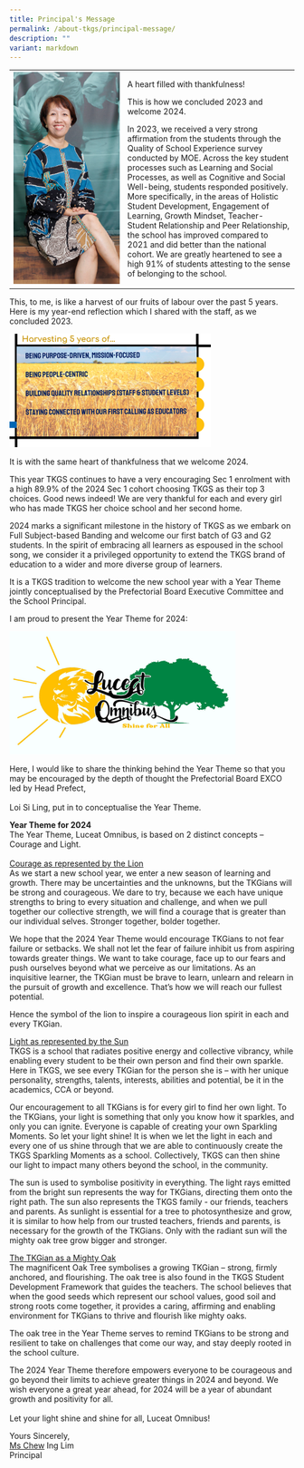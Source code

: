 ```yaml
---
title: Principal's Message
permalink: /about-tkgs/principal-message/
description: ""
variant: markdown
---
```

<table border="0" style="border-collapse: collapse; width: 100%;">
<tbody>
<tr>
<td style="width: 40%;"><img src="/images/About_tkgs/P_message/P_message2024.png"></td>
<td style="width: 60%;">
<p>A heart filled with thankfulness!</p>
<p>This is how we concluded 2023 and welcome 2024.</p>
<p>In 2023, we received a very strong affirmation from the students through the Quality of School Experience survey conducted by MOE. Across the key student processes such as Learning and Social Processes, as well as Cognitive and Social Well-being, students responded positively. More specifically, in the areas of Holistic Student Development, Engagement of Learning, Growth Mindset, Teacher-Student Relationship and Peer Relationship, the school has improved compared to 2021 and did better than the national cohort. We are greatly heartened to see a high 91% of students attesting to the sense of belonging to the school.</p>
	</td>
	</tr>
	</tbody>
</table>

<p>This, to me, is like a harvest of our fruits of labour over the past 5 years. Here is my year-end reflection which I shared with the staff, as we concluded 2023. </p>

<a href="/images/About_tkgs/P_message/harvest.png" target="_blank" rel="noopener">
  <img alt="Harvest Image" style="max-width: 400px; max-height: 200px;" src="/images/About_tkgs/P_message/harvest.png">
</a>

<p>It is with the same heart of thankfulness that we welcome 2024. </p>

<p>This year TKGS continues to have a very encouraging Sec 1 enrolment with a high 89.9% of the 2024 Sec 1 cohort choosing TKGS as their top 3 choices. Good news indeed! We are very thankful for each and every girl who has made TKGS her choice school and her second home. </p>

<p>2024 marks a significant milestone in the history of TKGS as we embark on Full Subject-based Banding and welcome our first batch of G3 and G2 students. In the spirit of embracing all learners as espoused in the school song, we consider it a privileged opportunity to extend the TKGS brand of education to a wider and more diverse group of learners. </p>
	
<p>It is a TKGS tradition to welcome the new school year with a Year Theme jointly conceptualised by the Prefectorial Board Executive Committee and the School Principal.</p>
<p>I am proud to present the Year Theme for 2024: </p>

<a href="/images/About_tkgs/P_message/2024yt.png" target="_blank" rel="noopener">
  <img alt="Harvest Image" style="max-width: 400px; max-height: 400px;" src="/images/About_tkgs/P_message/2024yt.png">
</a>

Here, I would like to share the thinking behind the Year Theme so that you may be encouraged by the depth of thought the Prefectorial Board EXCO led by Head Prefect,<br><br>
Loi Si Ling, put in to conceptualise the Year Theme. 

<strong>Year Theme for 2024</strong>
<br>The Year Theme, Luceat Omnibus, is based on 2 distinct concepts – Courage and Light.
<br><br><u>Courage as represented by the Lion</u><br>
As we start a new school year, we enter a new season of learning and growth. There may be uncertainties and the unknowns, but the TKGians will be strong and courageous. We dare to try, because we each have unique strengths to bring to every situation and challenge, and when we pull together our collective strength, we will find a courage that is greater than our individual selves. Stronger together, bolder together.
<p>We hope that the 2024 Year Theme would encourage TKGians to not fear failure or setbacks. We shall not let the fear of failure inhibit us from aspiring towards greater things. We want to take courage, face up to our fears and push ourselves beyond what we perceive as our limitations. As an inquisitive learner, the TKGian must be brave to learn, unlearn and relearn in the pursuit of growth and excellence. That’s how we will reach our fullest potential. </p>
<p>Hence the symbol of the lion to inspire a courageous lion spirit in each and every TKGian.</p>

<u>Light as represented by the Sun</u><br>
TKGS is a school that radiates positive energy and collective vibrancy, while enabling every student to be their own person and find their own sparkle. Here in TKGS, we see every TKGian for the person she is – with her unique personality, strengths, talents, interests, abilities and potential, be it in the academics, CCA or beyond. 
<p>Our encouragement to all TKGians is for every girl to find her own light. 
To the TKGians, your light is something that only you know how it sparkles, and only you can ignite. Everyone is capable of creating your own Sparkling Moments. So let your light shine! It is when we let the light in each and every one of us shine through that we are able to continuously create the TKGS Sparkling Moments as a school. Collectively, TKGS can then shine our light to impact many others beyond the school, in the community. </p>
<p>The sun is used to symbolise positivity in everything. The light rays emitted from the bright sun represents the way for TKGians, directing them onto the right path. 
The sun also represents the TKGS family - our friends, teachers and parents. As sunlight is essential for a tree to photosynthesize and grow, it is similar to how help from our trusted teachers, friends and parents, is necessary for the growth of the TKGians. Only with the radiant sun will the mighty oak tree grow bigger and stronger.</p>

<u>The TKGian as a Mighty Oak</u><br>
The magnificent Oak Tree symbolises a growing TKGian – strong, firmly anchored, and flourishing. The oak tree is also found in the TKGS Student Development Framework that guides the teachers.  The school believes that when the good seeds which represent our school values, good soil and strong roots come together, it provides a caring, affirming and enabling environment for TKGians to thrive and flourish like mighty oaks.
<p>The oak tree in the Year Theme serves to remind TKGians to be strong and resilient to take on challenges that come our way, and stay deeply rooted in the school culture.  </p>

The 2024 Year Theme therefore empowers everyone to be courageous and go beyond their limits to achieve greater things in 2024 and beyond. We wish everyone a great year ahead, for 2024 will be a year of abundant growth and positivity for all. <br><br>
Let your light shine and shine for all, Luceat Omnibus!

Yours Sincerely, <br>
<u>Ms Chew</u> Ing Lim<br>
Principal